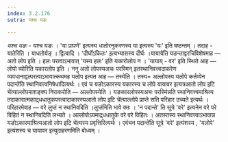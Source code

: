 ```yaml
---
index: 3.2.176
sutra: यश्च यङः

---
```

_यश्च यङः_ - यश्च यङः । 'या प्रापणे' इत्यस्य धातोरनुकरणस्य या इत्यस्य 'यः' इति षष्ठन्तम् । तदाह - यातेरिति । याधतोर्यङ् । द्वित्वादि । 'दीर्घोऽकितः' इत्यभ्यासस्य दीर्घः ।यायाये॑ति यङन्ताद्वरचिविशेषमाह —  अतो लोप इति । हलः परत्वाऽभावात् 'यस्य हलः' इति यकारोलोप न । 'यायाय् - वर' इति स्थिते आह —  लोपो व्योरिति यकारलोप इति । ननु अतो लोपस्यअचः परस्मिन् इतस्थानिवत्त्वदाकरेण व्यवधानाद्वल्परत्वाऽभावात्कथमह यलोप इत्यत आह —  तस्येति । तस्य= अल्लोपस्य यलोपे कर्तव्येन पदान्ते॑ति स्थानिवत्त्वनिषेधादित्यर्थः । एवं च यङोऽकारस्य यकारस्य च लोपे यायावर इत्यत्रआतो लोप इटि चे॑त्याल्लोपमाशङ्क्य निराकरोति —  अल्लोपस्येति । यङकारलोपस्यअचः परस्मि॑न्नति स्थानिवत्त्वमाश्रित्य तदाकारात्मकाद्र्धधातुकपरत्वादाकारस्यआतो लोप इटि चे॑त्याल्लोपे प्राप्ते सति परिहार उच्यते इत्यर्थः । परिहारमेवाह —  वरे लुप्तं न स्थानिवदिति ।लुप्त॑मिति भावे क्तः । 'न पदान्ते' ति सूत्रे 'वरे' इत्यनेन वरे परे विहितं न स्थानिवदिति लभ्यते । अल्लोपोऽयमाद्र्धधातुके वरे परे विहितः । अतस्तस्य स्थानिवत्त्वाऽभावान्न यङोऽकारमाश्रित्यआतो लोप इटि चे॑त्यस्य प्रवृत्तिरित्यर्थः । एवंचन पदान्ते॑ति सूत्रे 'वरे' इत्यंशस्य , 'यलोपे' इत्यंशस्य च यायावर इत्युदाहरणमिति बोध्यम् । 